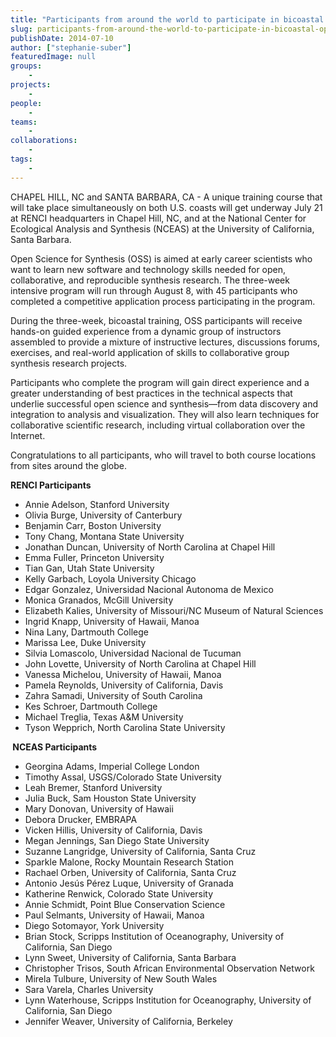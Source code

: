 ```yaml
---
title: "Participants from around the world to participate in bicoastal Open Science for Synthesis course"
slug: participants-from-around-the-world-to-participate-in-bicoastal-open-science-for-synthesis-course
publishDate: 2014-07-10
author: ["stephanie-suber"]
featuredImage: null
groups:
    - 
projects:
    - 
people:
    - 
teams: 
    - 
collaborations:
    - 
tags:
	-
---
```


CHAPEL HILL, NC and SANTA BARBARA, CA - A unique training course that will take place simultaneously on both U.S. coasts will get underway July 21 at RENCI headquarters in Chapel Hill, NC, and at the National Center for Ecological Analysis and Synthesis (NCEAS) at the University of California, Santa Barbara.

Open Science for Synthesis (OSS) is aimed at early career scientists who want to learn new software and technology skills needed for open, collaborative, and reproducible synthesis research. The three-week intensive program will run through August 8, with 45 participants who completed a competitive application process participating in the program.



During the three-week, bicoastal training, OSS participants will receive hands-on guided experience from a dynamic group of instructors assembled to provide a mixture of instructive lectures, discussions forums, exercises, and real-world application of skills to collaborative group synthesis research projects.

Participants who complete the program will gain direct experience and a greater understanding of best practices in the technical aspects that underlie successful open science and synthesis—from data discovery and integration to analysis and visualization. They will also learn techniques for collaborative scientific research, including virtual collaboration over the Internet.

Congratulations to all participants, who will travel to both course locations from sites around the globe.

<strong>RENCI Participants</strong>
<ul>
	<li>Annie Adelson, Stanford University</li>
	<li>Olivia Burge, University of Canterbury</li>
	<li>Benjamin Carr, Boston University</li>
	<li>Tony Chang, Montana State University</li>
	<li>Jonathan Duncan, University of North Carolina at Chapel Hill</li>
	<li>Emma Fuller, Princeton University</li>
	<li>Tian Gan, Utah State University</li>
	<li>Kelly Garbach, Loyola University Chicago</li>
	<li>Edgar Gonzalez, Universidad Nacional Autonoma de Mexico</li>
	<li>Monica Granados, McGill University</li>
	<li>Elizabeth Kalies, University of Missouri/NC Museum of Natural Sciences</li>
	<li>Ingrid Knapp, University of Hawaii, Manoa</li>
	<li>Nina Lany, Dartmouth College</li>
	<li>Marissa Lee, Duke University</li>
	<li>Silvia Lomascolo, Universidad Nacional de Tucuman</li>
	<li>John Lovette, University of North Carolina at Chapel Hill</li>
	<li>Vanessa Michelou, University of Hawaii, Manoa</li>
	<li>Pamela Reynolds, University of California, Davis</li>
	<li>Zahra Samadi, University of South Carolina</li>
	<li>Kes Schroer, Dartmouth College</li>
	<li>Michael Treglia, Texas A&amp;M University</li>
	<li>Tyson Wepprich, North Carolina State University</li>
</ul>
<strong> </strong><strong>NCEAS Participants</strong>
<ul>
	<li>Georgina Adams, Imperial College London</li>
	<li>Timothy Assal, USGS/Colorado State University</li>
	<li>Leah Bremer, Stanford University</li>
	<li>Julia Buck, Sam Houston State University</li>
	<li>Mary Donovan, University of Hawaii</li>
	<li>Debora Drucker, EMBRAPA</li>
	<li>Vicken Hillis, University of California, Davis</li>
	<li>Megan Jennings, San Diego State University</li>
	<li>Suzanne Langridge, University of California, Santa Cruz</li>
	<li>Sparkle Malone, Rocky Mountain Research Station</li>
	<li>Rachael Orben, University of California, Santa Cruz</li>
	<li>Antonio Jesús Pérez Luque, University of Granada</li>
	<li>Katherine Renwick, Colorado State University</li>
	<li>Annie Schmidt, Point Blue Conservation Science</li>
	<li>Paul Selmants, University of Hawaii, Manoa</li>
	<li>Diego Sotomayor, York University</li>
	<li>Brian Stock, Scripps Institution of Oceanography, University of California, San Diego</li>
	<li>Lynn Sweet, University of California, Santa Barbara</li>
	<li>Christopher Trisos, South African Environmental Observation Network</li>
	<li>Mirela Tulbure, University of New South Wales</li>
	<li>Sara Varela, Charles University</li>
	<li>Lynn Waterhouse, Scripps Institution for Oceanography, University of California, San Diego</li>
	<li>Jennifer Weaver, University of California, Berkeley</li>
</ul>

<!-- old gtas
	- Open Science
	- Open Science for Synthesis (OSS)
-->
